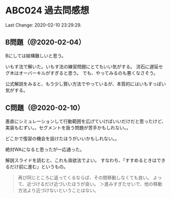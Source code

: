 # ABC024 過去問感想

Last Change: 2020-02-10 23:29:29.

## B問題（@2020-02-04）

Bにしては結構難しいと思う。

いもす法で解いた。いもす法の練習問題にとてもいい気がする。
流石に遅延セグ木はオーバーキルがすぎると思う。
でも、やってみるのも悪くなさそう。

公式解説をみると、もう少し賢い方法でやっているが、本質的にはいもすっぽい気がする。

## C問題（@2020-02-10）

愚直にシミュレーションして行動範囲を広げていけばいいだけだと思ったけど、
実装もむずい。。セグメントを扱う問題が苦手かもしれない。。

どこかで復習の機会を設けたほうがいいかもしれない。。

絶対WAになると思ったが一応通った。

解説スライドを読むと、これも貪欲法でよい。
すなわち、「すすめるときはできるだけ前に進む」というもの。

> 再び同じところに返ってくるならば、その間移動しなくても良い。
> よって、近づけるだけ近づいたほうが良い。
＞進みすぎたせいで、他の移動方法より近づけないということはない。

